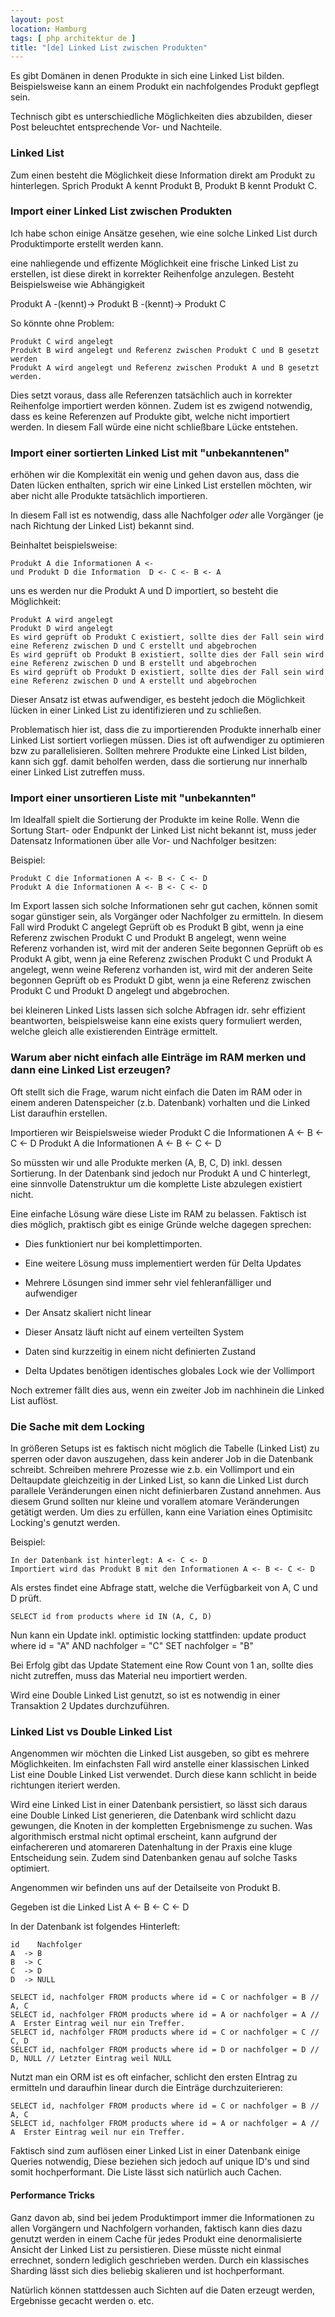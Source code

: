 ```yaml
---
layout: post
location: Hamburg
tags: [ php architektur de ]
title: "[de] Linked List zwischen Produkten"
---
```


Es gibt Domänen in denen Produkte in sich eine Linked List bilden.
Beispielsweise kann an einem Produkt ein nachfolgendes Produkt gepflegt sein.

Technisch gibt es unterschiedliche Möglichkeiten dies abzubilden, dieser Post beleuchtet entsprechende
Vor- und Nachteile.


### Linked List
Zum einen besteht die Möglichkeit diese Information direkt am Produkt zu hinterlegen.
Sprich Produkt A kennt Produkt B, Produkt B kennt Produkt C.


### Import einer Linked List zwischen Produkten
Ich habe schon einige Ansätze gesehen, wie eine solche Linked List durch Produktimporte erstellt werden kann.



eine nahliegende und effizente Möglichkeit eine frische Linked List zu erstellen, ist diese direkt in korrekter Reihenfolge anzulegen.
Besteht Beispielsweise wie Abhängigkeit

Produkt A -(kennt)-> Produkt B -(kennt)-> Produkt C

So könnte ohne Problem:

```
Produkt C wird angelegt
Produkt B wird angelegt und Referenz zwischen Produkt C und B gesetzt werden
Produkt A wird angelegt und Referenz zwischen Produkt A und B gesetzt werden.
```

Dies setzt voraus, dass alle Referenzen tatsächlich auch in korrekter Reihenfolge importiert werden können.
Zudem ist es zwigend notwendig, dass es keine Referenzen auf Produkte gibt, welche nicht importiert werden.
In diesem Fall würde eine nicht schließbare Lücke entstehen.


### Import einer sortierten Linked List mit "unbekanntenen"
erhöhen wir die Komplexität ein wenig und gehen davon aus, dass die Daten lücken enthalten,
sprich wir eine Linked List erstellen möchten, wir aber nicht alle Produkte tatsächlich importieren.

In diesem Fall ist es notwendig, dass alle Nachfolger *oder* alle Vorgänger (je nach Richtung der Linked List) bekannt sind.

Beinhaltet beispielsweise:

```
Produkt A die Informationen A <-
und Produkt D die Information  D <- C <- B <- A
```

uns es werden nur die Produkt A und D importiert, so besteht die Möglichkeit:

```
Produkt A wird angelegt
Produkt D wird angelegt
Es wird geprüft ob Produkt C existiert, sollte dies der Fall sein wird eine Referenz zwischen D und C erstellt und abgebrochen
Es wird geprüft ob Produkt B existiert, sollte dies der Fall sein wird eine Referenz zwischen D und B erstellt und abgebrochen
Es wird geprüft ob Produkt D existiert, sollte dies der Fall sein wird eine Referenz zwischen D und A erstellt und abgebrochen
```

Dieser Ansatz ist etwas aufwendiger, es besteht jedoch die Möglichkeit lücken in einer Linked List zu identifizieren und zu schließen.

Problematisch hier ist, dass die zu importierenden Produkte innerhalb einer Linked List sortiert vorliegen müssen.
Dies ist oft aufwendiger zu optimieren bzw zu parallelisieren.
Sollten mehrere Produkte eine Linked List bilden, kann sich ggf. damit beholfen werden, dass die sortierung nur innerhalb einer Linked List zutreffen muss.

### Import einer unsortieren Liste mit "unbekannten"
Im Idealfall spielt die Sortierung der Produkte im keine Rolle.
Wenn die Sortung Start- oder Endpunkt der Linked List nicht bekannt ist, muss jeder Datensatz Informationen über alle Vor- und Nachfolger besitzen:

Beispiel:

```
Produkt C die Informationen A <- B <- C <- D
Produkt A die Informationen A <- B <- C <- D
```

Im Export lassen sich solche Informationen sehr gut cachen, können somit sogar günstiger sein, als Vorgänger oder Nachfolger zu ermitteln.
In diesem Fall wird
Produkt C angelegt
Geprüft ob es Produkt B gibt, wenn ja eine Referenz zwischen Produkt C und Produkt B angelegt, wenn weine Referenz vorhanden ist, wird mit der anderen Seite begonnen
Geprüft ob es Produkt A gibt, wenn ja eine Referenz zwischen Produkt C und Produkt A angelegt, wenn weine Referenz vorhanden ist, wird mit der anderen Seite begonnen
Geprüft ob es Produkt D gibt, wenn ja eine Referenz zwischen Produkt C und Produkt D angelegt und abgebrochen.

bei kleineren Linked Lists lassen sich solche Abfragen idr. sehr effizient beantworten, beispielsweise kann eine exists query formuliert werden, welche gleich alle existierenden
Einträge ermittelt.


### Warum aber nicht einfach alle Einträge im RAM merken und dann eine Linked List erzeugen?
Oft stellt sich die Frage, warum nicht einfach die Daten im RAM oder in einem anderen Datenspeicher (z.b. Datenbank) vorhalten und die Linked List daraufhin erstellen.

Importieren wir Beispielsweise wieder
Produkt C die Informationen A <- B <- C <- D
Produkt A die Informationen A <- B <- C <- D

So müssten wir und alle Produkte merken (A, B, C, D) inkl. dessen Sortierung.
In der Datenbank sind jedoch nur Produkt A und C hinterlegt, eine sinnvolle Datenstruktur um die komplette Liste abzulegen existiert nicht.

Eine einfache Lösung wäre diese Liste im RAM zu belassen.
Faktisch ist dies möglich, praktisch gibt es einige Gründe welche dagegen sprechen:

- Dies funktioniert nur bei komplettimporten.

- Eine weitere Lösung muss implementiert werden für Delta Updates

- Mehrere Lösungen sind immer sehr viel fehleranfälliger und aufwendiger

- Der Ansatz skaliert nicht linear

- Dieser Ansatz läuft nicht auf einem verteilten System

- Daten sind kurzzeitig in einem nicht definierten Zustand

- Delta Updates benötigen identisches globales Lock wie der Vollimport

Noch extremer fällt dies aus, wenn ein zweiter Job im nachhinein die Linked List auflöst.


### Die Sache mit dem Locking
In größeren Setups ist es faktisch nicht möglich die Tabelle (Linked List) zu sperren oder davon auszugehen, dass
kein anderer Job in die Datenbank schreibt.
Schreiben mehrere Prozesse wie z.b. ein Vollimport und ein Deltaupdate gleichzeitig in der Linked List,
so kann die Linked List durch parallele Veränderungen einen nicht definierbaren Zustand annehmen.
Aus diesem Grund sollten nur kleine und vorallem atomare Veränderungen getätigt werden.
Um dies zu erfüllen, kann eine Variation eines Optimisitc Locking's genutzt werden.

Beispiel:

```
In der Datenbank ist hinterlegt: A <- C <- D
Importiert wird das Produkt B mit den Informationen A <- B <- C <- D
```

Als erstes findet eine Abfrage statt, welche die Verfügbarkeit von A, C und D prüft.

```
SELECT id from products where id IN (A, C, D)
```

Nun kann ein Update inkl. optimistic locking stattfinden:
update product where id = "A" AND nachfolger = "C" SET nachfolger = "B"

Bei Erfolg gibt das Update Statement eine Row Count von 1 an, sollte dies nicht zutreffen,
muss das Material neu importiert werden.

Wird eine Double Linked List genutzt, so ist es notwendig in einer Transaktion 2 Updates durchzuführen.


### Linked List vs Double Linked List
Angenommen wir möchten die Linked List ausgeben, so gibt es mehrere Möglichkeiten.
Im einfachsten Fall wird anstelle einer klassischen Linked List eine Double Linked List verwendet.
Durch diese kann schlicht in beide richtungen iteriert werden.

Wird eine Linked List in einer Datenbank persistiert, so lässt sich daraus eine Double Linked List generieren,
die Datenbank wird schlicht dazu gewungen, die Knoten in der kompletten Ergebnismenge zu suchen.
Was algorithmisch erstmal nicht optimal erscheint, kann aufgrund der einfachereren und atomareren Datenhaltung in der Praxis eine kluge Entscheidung sein.
Zudem sind Datenbanken genau auf solche Tasks optimiert.

Angenommen wir befinden uns auf der Detailseite von Produkt B.

Gegeben ist die Linked List A <- B <- C <- D

In der Datenbank ist folgendes Hinterleft:

```
id    Nachfolger
A  -> B
B  -> C
C  -> D
D  -> NULL
```

```
SELECT id, nachfolger FROM products where id = C or nachfolger = B // A, C
SELECT id, nachfolger FROM products where id = A or nachfolger = A // A  Erster Eintrag weil nur ein Treffer.
SELECT id, nachfolger FROM products where id = C or nachfolger = C // C, D
SELECT id, nachfolger FROM products where id = D or nachfolger = D // D, NULL // Letzter Eintrag weil NULL
```

Nutzt man ein ORM ist es oft einfacher, schlicht den ersten EIntrag zu ermitteln und daraufhin linear durch
die Einträge durchzuiterieren:

```
SELECT id, nachfolger FROM products where id = C or nachfolger = B // A, C
SELECT id, nachfolger FROM products where id = A or nachfolger = A // A  Erster Eintrag weil nur ein Treffer.
```

Faktisch sind zum auflösen einer Linked List in einer Datenbank einige Queries notwendig, Diese beziehen sich jedoch auf
unique ID's und sind somit hochperformant. Die Liste lässt sich natürlich auch Cachen.

#### Performance Tricks
Ganz davon ab, sind bei jedem Produktimport immer die Informationen zu allen Vorgängern und Nachfolgern vorhanden,
faktisch kann dies dazu genutzt werden in einem Cache für jedes Produkt eine denormalisierte Ansicht der Linked List zu persistieren.
Diese müsste nicht einmal errechnet, sondern lediglich geschrieben werden. Durch ein klassisches Sharding lässt sich dies beliebig skalieren und ist
hochperformant.

Natürlich können stattdessen auch Sichten auf die Daten erzeugt werden, Ergebnisse gecacht werden o. etc.





